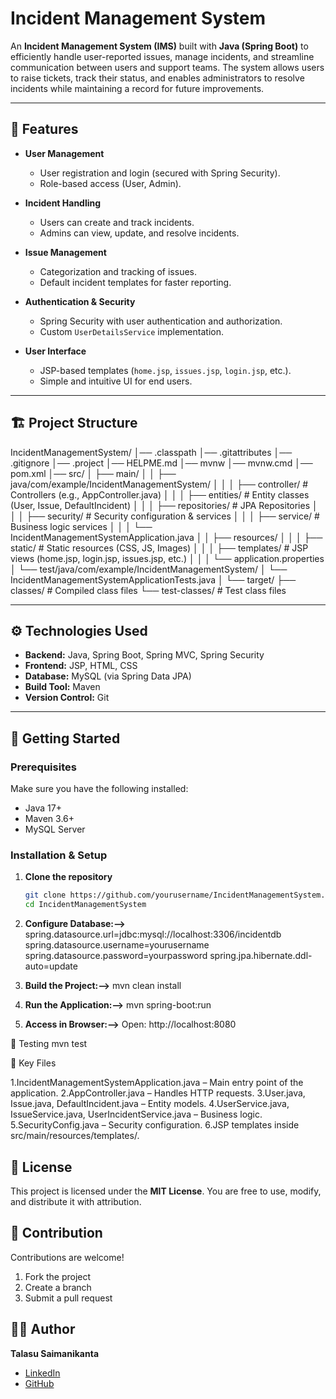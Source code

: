 # Incident Management System

An **Incident Management System (IMS)** built with **Java (Spring Boot)** to efficiently handle user-reported issues, manage incidents, and streamline communication between users and support teams. The system allows users to raise tickets, track their status, and enables administrators to resolve incidents while maintaining a record for future improvements.

---

## 📌 Features

- **User Management**
  - User registration and login (secured with Spring Security).
  - Role-based access (User, Admin).

- **Incident Handling**
  - Users can create and track incidents.
  - Admins can view, update, and resolve incidents.

- **Issue Management**
  - Categorization and tracking of issues.
  - Default incident templates for faster reporting.

- **Authentication & Security**
  - Spring Security with user authentication and authorization.
  - Custom `UserDetailsService` implementation.

- **User Interface**
  - JSP-based templates (`home.jsp`, `issues.jsp`, `login.jsp`, etc.).
  - Simple and intuitive UI for end users.

---

## 🏗️ Project Structure

IncidentManagementSystem/
│── .classpath
│── .gitattributes
│── .gitignore
│── .project
│── HELPME.md
│── mvnw
│── mvnw.cmd
│── pom.xml
│── src/
│ ├── main/
│ │ ├── java/com/example/IncidentManagementSystem/
│ │ │ ├── controller/ # Controllers (e.g., AppController.java)
│ │ │ ├── entities/ # Entity classes (User, Issue, DefaultIncident)
│ │ │ ├── repositories/ # JPA Repositories
│ │ │ ├── security/ # Security configuration & services
│ │ │ ├── service/ # Business logic services
│ │ │ └── IncidentManagementSystemApplication.java
│ │ ├── resources/
│ │ │ ├── static/ # Static resources (CSS, JS, Images)
│ │ │ ├── templates/ # JSP views (home.jsp, login.jsp, issues.jsp, etc.)
│ │ │ └── application.properties
│ └── test/java/com/example/IncidentManagementSystem/
│ └── IncidentManagementSystemApplicationTests.java
│
└── target/
├── classes/ # Compiled class files
└── test-classes/ # Test class files

---

## ⚙️ Technologies Used

- **Backend:** Java, Spring Boot, Spring MVC, Spring Security  
- **Frontend:** JSP, HTML, CSS  
- **Database:** MySQL (via Spring Data JPA)  
- **Build Tool:** Maven  
- **Version Control:** Git  

---

## 🚀 Getting Started

### Prerequisites
Make sure you have the following installed:
- Java 17+  
- Maven 3.6+  
- MySQL Server  

### Installation & Setup

1. **Clone the repository**
   ```bash
   git clone https://github.com/yourusername/IncidentManagementSystem.git
   cd IncidentManagementSystem
2. **Configure Database:-->**
spring.datasource.url=jdbc:mysql://localhost:3306/incidentdb
spring.datasource.username=yourusername
spring.datasource.password=yourpassword
spring.jpa.hibernate.ddl-auto=update

3. **Build the Project:-->**
mvn clean install

4. **Run the Application:-->**
mvn spring-boot:run

5. **Access in Browser:-->**
Open: http://localhost:8080

🧪 Testing
mvn test

📂 Key Files

1.IncidentManagementSystemApplication.java – Main entry point of the application.
2.AppController.java – Handles HTTP requests.
3.User.java, Issue.java, DefaultIncident.java – Entity models.
4.UserService.java, IssueService.java, UserIncidentService.java – Business logic.
5.SecurityConfig.java – Security configuration.
6.JSP templates inside src/main/resources/templates/.

## 📜 License  
This project is licensed under the **MIT License**. You are free to use, modify, and distribute it with attribution.  

## 🤝 Contribution  
Contributions are welcome!  
1. Fork the project  
2. Create a branch  
3. Submit a pull request  

## 👨‍💻 Author  
**Talasu Saimanikanta**  

- [LinkedIn](https://www.linkedin.com/in/talasu-saimanikanta-09bb2a260)  
- [GitHub]((https://github.com/SMK321-myprojects))  
